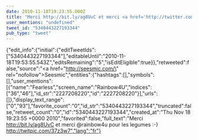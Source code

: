 ```yaml
---
date: 2010-11-18T19:23:55.000Z
title: "Merci http://bit.ly/ag8UvC et merci <a href='http://twitter.com/rainbow4u'>@rainbow4u</a> pour les legumes :-) http://twitpic.com/37z3w7″"
user_mentions: "undefined"
tweet_id: "5340443227193344"
pub_type: "tweet"
---
```

{"edit_info":{"initial":{"editTweetIds":["5340443227193344"],"editableUntil":"2010-11-18T19:53:55.543Z","editsRemaining":"5","isEditEligible":true}},"retweeted":false,"source":"<a href=\"http://seesmic.com/\" rel=\"nofollow\">Seesmic</a>","entities":{"hashtags":[],"symbols":[],"user_mentions":[{"name":"Fearless","screen_name":"Rainbow4U","indices":["36","46"],"id_str":"2227208220","id":"2227208220"}],"urls":[]},"display_text_range":["0","93"],"favorite_count":"0","id_str":"5340443227193344","truncated":false,"retweet_count":"0","id":"5340443227193344","created_at":"Thu Nov 18 19:23:55 +0000 2010","favorited":false,"full_text":"Merci http://bit.ly/ag8UvC et merci @rainbow4u pour les legumes :-) http://twitpic.com/37z3w7","lang":"fr"}
